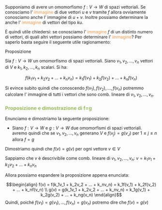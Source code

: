 Supponiamo di avere un omomorfismo $f:V\to W$ di spazi vettoriali. Se conosciamo l’ <font color="#f79646">immagine</font> di due vettori $u$ e $v$ tramite $f$ allora ovviamente conosciamo anche l’ immagine di $u+v$.
Inoltre possiamo determinare la anche l’ <font color="#f79646">immagine</font> di vettori del tipo $ku$.

Ѐ quindi utile chiedersi: se conosciamo l’ <font color="#f79646">immagine</font> $f$ di un distinto numero di vettori, di quali altri vettori possiamo determinare l’ <font color="#f79646">immagine</font>? Per saperlo basta seguire il seguente utile ragionamento:

Proposizione 

Sia $f:V\to W$ un omomorfismo di spazi vettoriali. Siano $v_{1},v_{2},\dots,v_{n}$ vettori di $V$ e $k_{1},k_{2},\dots,k_{n}$
scalari. Si ha:

$$f(k_{1}v_{1}+k_{2}v_{2}+\dots+k_{n}v_{n})=k_{1}f(v_{1})+k_{2}f(v_{2})+\dots+k_{n}f(v_{n})$$

Si evince subito quindi che conoscendo $f(v_{1}),f(v_{2}),\dots,f(v_{n})$ potremmo calcolare l’ immagine di tutti i vettori che sono comb. lineare di $v_{1},v_{2},\dots,v_{n}$.


### <font color="#9bbb59">Proposizione e dimostrazione di f=g</font>

Enunciamo e dimostriamo la seguente proposizione:

- Siano $f:V\to W$ e $g:V\to W$ due omomorfismi di spazi vettoriali. avremo quindi che se $v_{1},v_{2},\dots,v_{n}$ generano $V$ e $f(v_{j})=g(v_{J})$ per $1\leq j\leq n$ allora $f=g$ 

Dimostriamo quindi che $f(v)=g(v)$ per ogni vettore $v\in V$

Sappiamo che $v$ è descrivibile come comb. lineare di $v_{1},v_{2},\dots,v_{n}$:
$v=k_{1}v_{1}+k_{2}v_{2}+\dots+k_{n}v_{n}$

Allora possiamo espandere la proposizione appena enunciata:

$$\begin{align}
f(v) = f(k_1v_1 + k_2v_2 + ... + k_nv_n) = k_1f(v_1) + k_2f(v_2) + ... + k_nf(v_n) \\
g(v) = g(k_1v_1 + k_2v_2 + ... + k_nv_n) = k_1g(v_1) + k_2g(v_2) + ... + k_ng(v_n)
\end{align}$$
Quindi, poiché $f(v_{1})=g(v_{1}),\dots,f(v_{n})=g(v_{n})$ potremo dire che $f(v)=g(v)$
